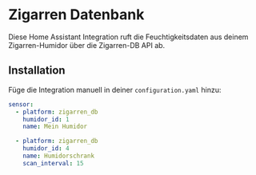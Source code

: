 # Zigarren Datenbank
Diese Home Assistant Integration ruft die Feuchtigkeitsdaten aus deinem Zigarren-Humidor über die Zigarren-DB API ab.

## Installation

Füge die Integration manuell in deiner `configuration.yaml` hinzu:

```yaml
sensor:
  - platform: zigarren_db
    humidor_id: 1
    name: Mein Humidor

  - platform: zigarren_db
    humidor_id: 4
    name: Humidorschrank
	scan_interval: 15
```


